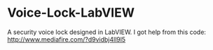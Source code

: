# Voice-Lock-LabVIEW
A security voice lock designed in LabVIEW.
I got help from this code: http://www.mediafire.com/?d9vidbj4ll9l5
